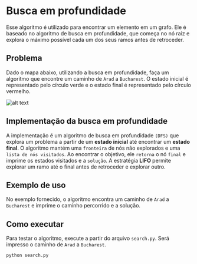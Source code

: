 # Busca em profundidade

Esse algoritmo é utilizado para encontrar um elemento em um grafo. Ele é baseado no algoritmo de busca em profundidade, que começa no nó raiz e explora o máximo possível cada um dos seus ramos antes de retroceder.

## Problema

Dado o mapa abaixo, utilizando a busca em profundidade, faça um algoritmo que encontre um caminho de `Arad` a `Bucharest`. O estado inicial é representado pelo círculo verde e o estado final é representado pelo círculo vermelho. 

![alt text](<../mapa heurística.png>)

## Implementação da busca em profundidade

A implementação é um algoritmo de busca em profundidade `(DFS)` que explora um problema a partir de um **estado inicial** até encontrar um **estado final**. O algoritmo mantém uma `fronteira` de nós não explorados e uma `lista de nós visitados`. Ao encontrar o objetivo, ele `retorna` o nó `final` e imprime os estados visitados e a `solução`. A estratégia **LIFO** permite explorar um ramo até o final antes de retroceder e explorar outro.

## Exemplo de uso

No exemplo fornecido, o algoritmo encontra um caminho de `Arad` a `Bucharest` e imprime o caminho percorrido e a solução.

## Como executar

Para testar o algoritmo, execute a partir do arquivo `search.py`. Será impresso o caminho de `Arad` a `Bucharest`.

```bash
python search.py
```

